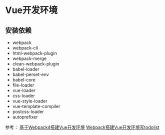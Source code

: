 # Vue开发环境


## 安装依赖
* webpack
* webpack-cli
* html-webpack-plugin
* webpack-merge
* clean-webpack-plugin
* babel-loader
* babel-perset-env
* babel-core
* file-loader
* vue-loader
* css-loader
* vue-style-loader
* vue-template-compiler
* postcss-loader
* autoprefixer



参考：
[基于Webpack4搭建Vue开发环境](https://juejin.im/post/5bc30d5fe51d450ea1328877)
[Webpack搭建Vue开发环境写todolist](https://juejin.im/post/5cdad9fcf265da038364e784) 

